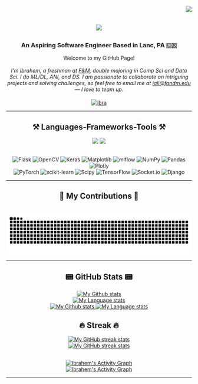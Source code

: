 <img align="right" src="https://visitor-badge.laobi.icu/badge?page_id=iibrahemali.iibrahemali" />

<h1 align="center">
    <img src="https://readme-typing-svg.herokuapp.com/?font=Righteous&size=35&center=true&vCenter=true&width=500&height=70&duration=2000&lines=Hey+There!+👋;+I'm+Ibrahem+Ali!;" />
</h1>

<h3 align="center"> An Aspiring Software Engineer Based in Lanc, PA 🇺🇸 </h3>
<div align="center">
Welcome to my GitHub Page!
<br></br>
<i> I'm Ibrahem, a freshman at <a href="https://www.fandm.edu"> F&M</a>, double majoring in Comp Sci and Data Sci. I do ML/DL, ANI, and DS. I am passionate to collaborate on intriguing projects and solving challenges, so feel free to email me at <a href="mailto:iali@fandm.edu"> iali@fandm.edu</a> — I love to team up. </i>   
    </br>
    </br>
    </div>
<div align="center"> 
  <a href="https://linkedin.com/in/ibrahemalii/" target="blank"><img align="center" src="https://raw.githubusercontent.com/rahuldkjain/github-profile-readme-generator/master/src/images/icons/Social/linked-in-alt.svg" alt="ibra" height="30" width="40" /></a>
    </div>
    <hr/>
<h2 align="center">⚒️ Languages-Frameworks-Tools ⚒️</h2>
<div align="center">
    <img src="https://skillicons.dev/icons?i=python,java,js,html,css,ruby,cpp,mysql,latex,r,matlab" />
    <img src="https://skillicons.dev/icons?i=vscode,pycharm,linux,firebase,figma,idea,git,aws,ai,notion,ps,blender" /><br></br>

![Flask](https://img.shields.io/badge/flask-%23000.svg?style=flat&logo=flask&logoColor=white) 
![OpenCV](https://img.shields.io/badge/opencv-%23white.svg?style=flat&logo=opencv&logoColor=white) 
![Keras](https://img.shields.io/badge/Keras-%23D00000.svg?style=flat&logo=Keras&logoColor=white) 
![Matplotlib](https://img.shields.io/badge/Matplotlib-%23ffffff.svg?style=flat&logo=Matplotlib&logoColor=black) 
![mlflow](https://img.shields.io/badge/mlflow-%23d9ead3.svg?style=flat&logo=numpy&logoColor=blue) 
![NumPy](https://img.shields.io/badge/numpy-%23013243.svg?style=flat&logo=numpy&logoColor=white) 
![Pandas](https://img.shields.io/badge/pandas-%23150458.svg?style=flat&logo=pandas&logoColor=white) 
![Plotly](https://img.shields.io/badge/Plotly-%233F4F75.svg?style=flat&logo=plotly&logoColor=white) 
<br>
![PyTorch](https://img.shields.io/badge/PyTorch-%23EE4C2C.svg?style=flat&logo=PyTorch&logoColor=white) 
![scikit-learn](https://img.shields.io/badge/scikit--learn-%23F7931E.svg?style=flat&logo=scikit-learn&logoColor=white) 
![Scipy](https://img.shields.io/badge/SciPy-%230C55A5.svg?style=flat&logo=scipy&logoColor=%white) 
![TensorFlow](https://img.shields.io/badge/TensorFlow-%23FF6F00.svg?style=flat&logo=TensorFlow&logoColor=white) 
![Socket.io](https://img.shields.io/badge/Socket.io-black?style=flat&logo=socket.io&badgeColor=010101) 
![Django](https://img.shields.io/badge/django-%23092E20.svg?style=flat&logo=django&logoColor=white)
    </div>
    <hr/>



<div align="center">
  <h2>🐍 My Contributions 🐍</h2>
    <br>
  <img alt="snake eating my contributions" src="https://raw.githubusercontent.com/iibrahemali/iibrahemali/output/github-contribution-grid-snake.svg" />
    <br>
    </div>
    <hr/>


<h2 align="center">📟 GitHub Stats 📟</h2>

<!-- GRS (Light Mode) -->
<div align="center"> 
  <a href="https://github.com/iibrahemali#gh-light-mode-only">
    <img
      src="https://github-readme-stats-steel-omega.vercel.app/api?username=iibrahemali&show_icons=true&include_all_commits=true&count_private=true&hide_border=true&number_format=long&rank_icon=percentile&show=reviews,discussions_started,discussions_answered,#gh-light-mode-only"
      alt="My Github stats"
      height="230px"
    />
  </a>

<div align="center"> 
  <a href="https://github.com/iibrahemali#gh-light-mode-only">
    <img
      src="https://github-readme-stats-steel-omega.vercel.app/api/top-langs/?username=iibrahemali&layout=compact&hide_border=true&langs_count=10#gh-light-mode-only"
      alt="My Language stats"
      height="230px"
    />
  </a>
</div>

<!-- GRS (Dark Mode) -->
<div align="center"> 
  <a href="https://github.com/iibrahemali#gh-dark-mode-only">
    <img
      src="https://github-readme-stats-steel-omega.vercel.app/api?username=iibrahemali&show_icons=true&include_all_commits=true&count_private=true&icon_color=0891b2&title_color=0891b2&text_color=ffffff&bg_color=0d1117&hide_border=true&number_format=long&rank_icon=percentile&show=discussions_started,#gh-dark-mode-only"
      alt="My Github stats"
      height="230px"
    />
  </a>
  <a href="https://github.com/iibrahemali#gh-dark-mode-only">
    <img
      src="https://github-readme-stats-steel-omega.vercel.app/api/top-langs/?username=iibrahemali&layout=compact&icon_color=0891b2&title_color=0891b2&text_color=ffffff&bg_color=0d1117&hide_border=true&langs_count=10#gh-dark-mode-only"
      alt="My Language stats"
      height="230px"
    />
  </a>
</div>


<h2 align="center">🔥 Streak 🔥</h2>

<!-- Streak stats (Light mode) -->
<div align="center">
  <a href="https://github.com/iibrahemali#gh-light-mode-only">
    <img
       src="https://github-readme-streak-stats-phi-opal.vercel.app/?user=iibrahemali&locale=en&type=svg&hide_border=true&fire=0891b2&ring=0891b2&currStreakLabel=000000"
       alt="My GitHub streak stats"
     />
  </a>
</div>


<!-- Streak stats (Dark mode) -->
<div align="center">
  <a href="https://github.com/iibrahemali#gh-dark-mode-only">
    <img
       src="https://github-readme-streak-stats-phi-opal.vercel.app/?user=iibrahemali&background=0d1117&currStreakNum=ffffff&sideNums=ffffff&currStreakLabel=ffffff&sideLabels=ffffff&dates=ffffff&fire=0891b2&ring=0891b2&locale=en&type=svg&hide_border=true"
       alt="My GitHub streak stats"
     />
  </a>
</div>

<h2 align="center"></h2>

<!-- Streak stats (Light mode) -->
<div align="center">
  <a href="https://github.com/iibrahemali#gh-light-mode-only"><img alt="Ibrahem's Activity Graph" src="https://github-readme-activity-graph.vercel.app/graph/?username=iibrahemali&bg_color=0d1117&color=ffffff&line=0891b2&point=FFFFFF&hide_border=true" /></a>
</div>


<!-- Graph stats (Dark mode) -->
<div align="center">
  <a href="https://github.com/iibrahemali#gh-dark-mode-only"><img alt="Ibrahem's Activity Graph" src="https://github-readme-activity-graph.vercel.app/graph/?username=iibrahemali&bg_color=0d1117&color=ffffff&line=0891b2&point=FFFFFF&hide_border=true" /></a>
</div>


  
<hr/>
<br/>
